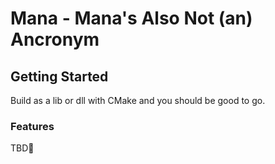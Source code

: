 # Mana - Mana's Also Not (an) Ancronym

## Getting Started

Build as a lib or dll with CMake and you should be good to go.<br/>

### Features

TBD💩<br/>
